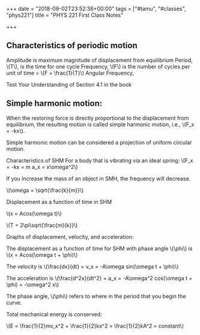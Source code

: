 +++
date = "2018-09-02T23:52:36+00:00"
tags = ["#tamu", "#classes", "phys221"]
title = "PHYS 221 First Class Notes"

+++
## Characteristics of periodic motion

Amplitude is maximum magnitude of displacement from equilibrium Period, \\(T\\), is the time for one cycle Frequency, \\(F\\) is the number of cycles per unit of time = \\(F = \\frac{1}{T}\\) Angular Frequency,

Test Your Understanding of Section 4.1 in the book

## Simple harmonic motion:

When the restoring force is directly proportional to the displacement from equilibrium, the resulting motion is called simple harmonic motion, i.e., \\(F_x = -kx\\).

Simple harmonic motion can be considered a projection of uniform circular motion.

Characteristics of SHM For a body that is vibrating via an ideal spring: \\(F_x = -kx = m a_x = x\\omega^2\\)

If you increase the mass of an object in SMH, the frequency will decrease.

\\(\\omega = \\sqrt{\\frac{k}{m}}\\)

Displacement as a function of time in SHM

\\(x = Acos(\\omega t)\\)

\\(T = 2\\pi\\sqrt{\\frac{m}{k}}\\)

Graphs of displacement, velocity, and acceleration:

The displacement as a function of time for SHM with phase angle \\(\\phi\\) is \\(x = Acos(\\omega t + \\phi)\\)

The velocity is \\(\\frac{dx}{dt} = v_x = -A\\omega sin(\\omega t + \\phi)\\)

The acceleration is \\(\\frac{d^2x}{dt^2} = a_x = -A\\omega^2 cos(\\omega t + \\phi) = -\\omega^2 x\\)

The phase angle, \\(\\phi\\) refers to where in the period that you begin the curve.

Total mechanical energy is conserved:

\\(E = \\frac{1}{2}mv_x^2 + \\frac{1}{2}kx^2 = \\frac{1}{2}kA^2 = constant\\)